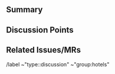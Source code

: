 ## Summary

<!-- Add a summary here -->

## Discussion Points

<!-- Add discussion points here -->

## Related Issues/MRs

<!-- Add links to other issues/MRs here -->

/label ~"type::discussion" ~"group:hotels"

